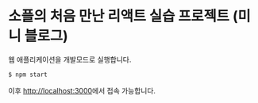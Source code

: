 # 소플의 처음 만난 리액트 실습 프로젝트 (미니 블로그)

웹 애플리케이션을 개발모드로 실행합니다.
```bash
$ npm start
```

이후 [http://localhost:3000](http://localhost:3000)에서 접속 가능합니다.
